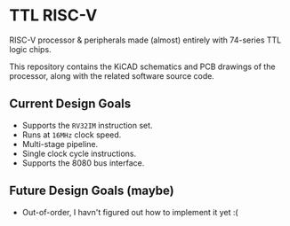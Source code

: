 # TTL RISC-V

RISC-V processor & peripherals made (almost) entirely with 74-series TTL logic chips.

This repository contains the KiCAD schematics and PCB drawings of the processor, along with the related software source code.

## Current Design Goals

* Supports the `RV32IM` instruction set.
* Runs at `16MHz` clock speed.
* Multi-stage pipeline.
* Single clock cycle instructions.
* Supports the 8080 bus interface.

## Future Design Goals (maybe)

* Out-of-order, I havn't figured out how to implement it yet :(
